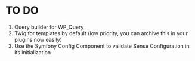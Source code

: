 # TO DO

1. Query builder for WP_Query
2. Twig for templates by default (low priority, you can archive this in your plugins now easily)
3. Use the Symfony Config Component to validate Sense Configuration in its initialization